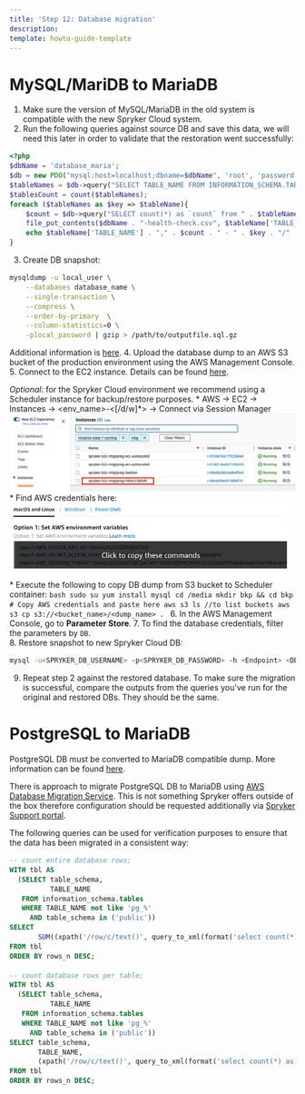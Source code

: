 ```yaml
---
title: 'Step 12: Database migration'
description: 
template: howto-guide-template
---
```


# MySQL/MariDB to MariaDB

1. Make sure the version of MySQL/MariaDB in the old system is compatible with the new Spryker Cloud system.
2. Run the following queries against source DB and save this data, we will need this later in order to validate that the restoration went successfully:
```php
<?php
$dbName = 'database_maria';
$db = new PDO("mysql:host=localhost;dbname=$dbName", 'root', 'password');
$tableNames = $db->query("SELECT TABLE_NAME FROM INFORMATION_SCHEMA.TABLES WHERE TABLE_SCHEMA = '" . $dbName . "'")->fetchAll(PDO::FETCH_ASSOC);
$tablesCount = count($tableNames);
foreach ($tableNames as $key => $tableName){
	$count = $db->query("SELECT count(*) as `count` from " . $tableName['TABLE_NAME'])->fetchColumn();
    file_put_contents($dbName . "-health-check.csv", $tableName['TABLE_NAME'] . "," . $count . PHP_EOL, FILE_APPEND);
    echo $tableName['TABLE_NAME'] . "," . $count . " - " . $key . "/" . $tablesCount . PHP_EOL;
}

```
3. Create DB snapshot:
```bash
mysqldump -u local_user \
    --databases database_name \
    --single-transaction \
    --compress \
    --order-by-primary  \
    --column-statistics=0 \
    -plocal_password | gzip > /path/to/outputfile.sql.gz
```
Additional information is [here](https://docs.aws.amazon.com/AmazonRDS/latest/UserGuide/MySQL.Procedural.Importing.SmallExisting.html).
4. Upload the database dump to an AWS S3 bucket of the production environment using the AWS Management Console.
5. Connect to the EC2 instance. Details can be found [here](https://docs.aws.amazon.com/AmazonRDS/latest/UserGuide/MySQL.Procedural.Importing.NonRDSRepl.html#MySQL.Procedural.Importing.Import.Database).

   *Optional*: for the Spryker Cloud environment we recommend using a Scheduler instance for backup/restore purposes.
    * AWS → EC2 → Instances → <env_name>-<[/d/w]*> → Connect via Session Manager
      ![Scheduler Container example](../images/scheduler-container-example.png "Scheduler Container example")
    * Find AWS credentials here:
      ![AWS S3 credentials](../images/aws-s3-credentials.png "AWS S3 credentials")
    * Execute the following to copy DB dump from S3 bucket to Scheduler container:
      ```bash
      sudo su
      yum install mysql
      cd /media
      mkdir bkp && cd bkp
      # Copy AWS credentials and paste here
      aws s3 ls //to list buckets
      aws s3 cp s3://<bucket_name>/<dump_name> .
      ```
6. In the AWS Management Console, go to **Parameter Store**.
7. To find the database credentials, filter the parameters by `DB`.      
8. Restore snapshot to new Spryker Cloud DB:
```bash
mysql -u<SPRYKER_DB_USERNAME> -p<SPRYKER_DB_PASSWORD> -h <Endpoint> <DB name> < <dump_name>.sql
```
9. Repeat step 2 against the restored database. To make sure the migration is successful, compare the outputs from the queries you've run for the original and restored DBs. They should be the same.

# PostgreSQL to MariaDB
PostgreSQL DB must be converted to MariaDB compatible dump. More information can be found [here](https://mariadb.com/kb/en/migrating-to-mariadb-from-postgresql/).

There is approach to migrate PostgreSQL DB to MariaDB using [AWS Database Migration Service](https://docs.aws.amazon.com/dms/latest/userguide/CHAP_Source.PostgreSQL.html). This is not something Spryker offers outside of the box therefore configuration should be requested additionally via [Spryker Support portal](https://support.spryker.com/).

The following queries can be used for verification purposes to ensure that the data has been migrated in a consistent way:
```sql
-- count entire database rows;
WITH tbl AS
  (SELECT table_schema,
          TABLE_NAME
   FROM information_schema.tables
   WHERE TABLE_NAME not like 'pg_%'
     AND table_schema in ('public'))
SELECT 
       SUM((xpath('/row/c/text()', query_to_xml(format('select count(*) as c from %I.%I', table_schema, TABLE_NAME), FALSE, TRUE, '')))[1]::text::int) AS rows_n
FROM tbl
ORDER BY rows_n DESC;

-- count database rows per table;
WITH tbl AS
  (SELECT table_schema,
          TABLE_NAME
   FROM information_schema.tables
   WHERE TABLE_NAME not like 'pg_%'
     AND table_schema in ('public'))
SELECT table_schema,
       TABLE_NAME,
       (xpath('/row/c/text()', query_to_xml(format('select count(*) as c from %I.%I', table_schema, TABLE_NAME), FALSE, TRUE, '')))[1]::text::int AS rows_n
FROM tbl
ORDER BY rows_n DESC;
```

